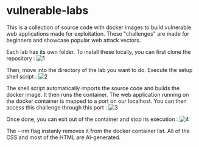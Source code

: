 # vulnerable-labs

This is a collection of source code with docker images to build vulnerable web applications made for exploitation. These "challenges" are made for beginners and showcase popular web attack vectors.

Each lab has its own folder. To install these locally, you can first clone the repository :
![1](https://github.com/user-attachments/assets/49c356b9-380d-45ef-8c35-d669c0d7be7f)

Then, move into the directory of the lab you want to do. Execute the setup shell script :
![2](https://github.com/user-attachments/assets/0ea70edd-43d3-4fc4-89b2-02a04554d3b4)

The shell script automatically imports the source code and builds the docker image. It then runs the container. The web application running on the docker container is mapped to a port on our localhost. You can then access this challenge through this port :
![3](https://github.com/user-attachments/assets/eb706cb3-07a0-4058-b4ce-48268299af22)

Once done, you can exit out of the container and stop its execution :
![4](https://github.com/user-attachments/assets/e1998a94-0ace-4bb8-add9-32699db0256a)

The --rm flag instanly removes it from the docker container list.
All of the CSS and most of the HTML are AI-generated. 
